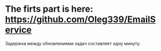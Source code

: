 # The firts part is here: https://github.com/Oleg339/EmailService

Задержка между обновлениями задач составляет одну минуту.
